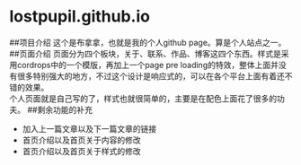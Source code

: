 lostpupil.github.io
===================
##项目介绍
这个是布拿拿，也就是我的个人github page。算是个人站点之一。
##页面介绍
页面分为四个板块，关于、联系、作品、博客这四个东西。样式是采用cordrops中的一个模版，再加上一个page pre loading的特效，整体上面并没有很多特别强大的地方，不过这个设计是响应式的，可以在各个平台上面有着还不错的效果。    
个人页面就是自己写的了，样式也就很简单的，主要是在配色上面花了很多的功夫。
##剩余功能的补充
- 加入上一篇文章以及下一篇文章的链接
- 首页介绍以及首页关于内容的修改
- 首页介绍以及首页关于样式的修改